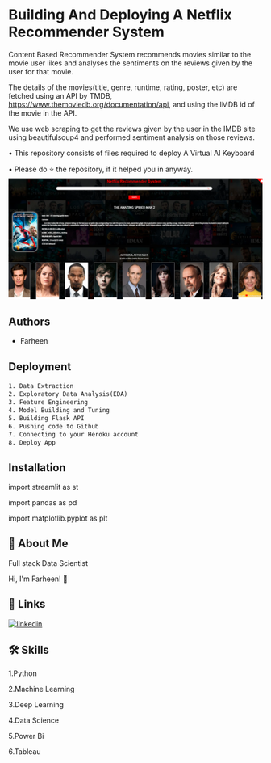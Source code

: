 
# Building And Deploying A Netflix Recommender System

Content Based Recommender System recommends movies similar to the movie user likes and analyses the sentiments on the reviews given by the user for that movie.

The details of the movies(title, genre, runtime, rating, poster, etc) are fetched using an API by TMDB, https://www.themoviedb.org/documentation/api, and using the IMDB id of the movie in the API.

We use web scraping to get the reviews given by the user in the IMDB site using beautifulsoup4 and performed sentiment analysis on those reviews.



• This repository consists of files required to deploy A Virtual AI Keyboard

• Please do ⭐ the repository, if it helped you in anyway.
![Logo](https://github.com/Farheen-Arsalan/Netflix_Recommander_System/blob/main/Netflix-Recoomandation-system.png?raw=true)


## Authors

- Farheen


## Deployment

    1. Data Extraction
    2. Exploratory Data Analysis(EDA)
    3. Feature Engineering
    4. Model Building and Tuning
    5. Building Flask API
    6. Pushing code to Github
    7. Connecting to your Heroku account 
    8. Deploy App
## Installation


import streamlit as st

import pandas as pd

import matplotlib.pyplot as plt






## 🚀 About Me
Full stack Data Scientist

Hi, I'm Farheen! 👋


## 🔗 Links
[![linkedin](https://img.shields.io/badge/linkedin-0A66C2?style=for-the-badge&logo=linkedin&logoColor=white)](https://www.linkedin.com/in/farheen-shaukat-83a7b9b6)


## 🛠 Skills
1.Python

2.Machine Learning

3.Deep Learning

4.Data Science

5.Power Bi

6.Tableau

